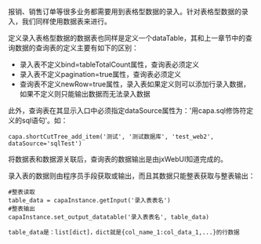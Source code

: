 报销、销售订单等很多业务都需要用到表格型数据的录入。针对表格型数据的录入，我们同样使用数据表来进行。

定义录入表格型数据的数据表也同样是定义一个dataTable，其和上一章节中的查询数据的查询表的定义主要有如下的区别：

- 录入表不定义bind=tableTotalCount属性，查询表必须定义
- 录入表不定义pagination=true属性，查询表必须定义
- 查询表不定义newRow=true属性，录入表如果定义则可以添加行录入数据，如果不定义则只能输出数据而无法录入数据

此外，查询表在其显示入口中必须指定dataSource属性为：'用capa.sql修饰符定义的sql语句'。如：

	capa.shortCutTree_add_item('测试', '测试数据库', 'test_web2', dataSource='sqlTest')

将数据表和数据源关联后，查询表的数据输出是由jxWebUI知道完成的。

录入表的数据则由程序员手段获取或输出，而且其数据只能整表获取与整表输出：

	#整表读取
	table_data = capaInstance.getInput('录入表表名')
	#整表输出
	capaInstance.set_output_datatable('录入表表名', table_data)
	
	table_data是：list[dict]，dict就是{col_name_1:col_data_1,...}的行数据